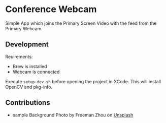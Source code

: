 # Conference Webcam

Simple App which joins the Primary Screen Video with the feed from the Primary Webcam.

## Development

Reuirements:
 - Brew is installed
 - Webcam is connected

Execute `setup-dev.sh` before opening the project in XCode.
This will install OpenCV and pkg-info.

## Contributions
 - sample Background Photo by Freeman Zhou on [Unsplash](https://unsplash.com/photos/oV9hp8wXkPE)
